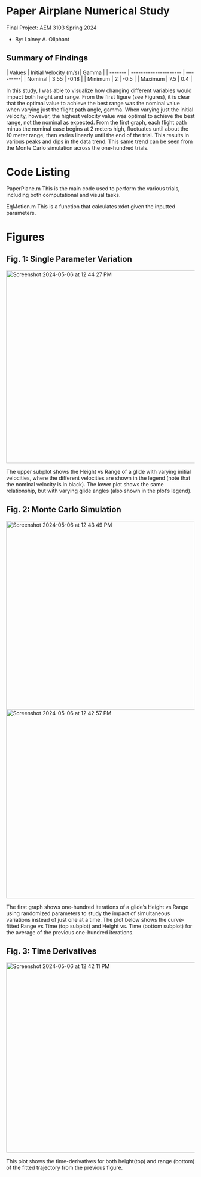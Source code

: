  # Paper Airplane Numerical Study
  Final Project: AEM 3103 Spring 2024

  - By: Lainey A. Oliphant

  ## Summary of Findings

| Values  | Initial Velocity (m/s)|  Gamma  |
| ------- | --------------------- | —-------|
| Nominal |          3.55         |  -0.18  | 
| Minimum |           2           |  -0.5   |
| Maximum |          7.5          |   0.4   |


 In this study, I was able to visualize how changing different variables would impact both height and range. From the first figure (see Figures), it is clear that the optimal value to achieve the best range was the nominal value when varying just the flight path angle, gamma. When varying just the initial velocity, however, the highest velocity value was optimal to achieve the best range, not the nominal as expected. From the first graph, each flight path minus the nominal case begins at 2 meters high, fluctuates until about the 10 meter range, then varies linearly until the end of the trial. This results in various peaks and dips in the data trend. This same trend can be seen from the Monte Carlo simulation across the one-hundred trials. 

 
  # Code Listing

PaperPlane.m
This is the main code used to perform the various trials, including both computational and visual tasks.

EqMotion.m
This is a function that calculates xdot given the inputted parameters.


  # Figures

  ## Fig. 1: Single Parameter Variation
 <img width="515" alt="Screenshot 2024-05-06 at 12 44 27 PM" src="https://github.com/laineyoliphant/aem3103-final/assets/167448295/9830f40e-0cca-4386-8d84-4b89353f3f6e">

  The upper subplot shows the Height vs Range of a glide with varying initial velocities, where the different velocities are shown in the legend (note that the nominal velocity is in black). The lower plot shows the same relationship, but with varying glide angles (also shown in the plot’s legend). 


  ## Fig. 2: Monte Carlo Simulation
<img width="503" alt="Screenshot 2024-05-06 at 12 43 49 PM" src="https://github.com/laineyoliphant/aem3103-final/assets/167448295/8a4fecc9-eba4-4083-8c26-42abf73a3adb">


<img width="506" alt="Screenshot 2024-05-06 at 12 42 57 PM" src="https://github.com/laineyoliphant/aem3103-final/assets/167448295/bbbb5fe4-6c4f-4542-8bac-182cdaca05fb">


 The first graph shows one-hundred iterations of a glide’s Height vs Range using randomized parameters to study the impact of simultaneous variations instead of just one at a time. The plot below shows the curve-fitted Range vs Time (top subplot) and Height vs. Time (bottom subplot) for the average of the previous one-hundred iterations. 


 ## Fig. 3: Time Derivatives

 <img width="509" alt="Screenshot 2024-05-06 at 12 42 11 PM" src="https://github.com/laineyoliphant/aem3103-final/assets/167448295/d35fe28e-eb25-462c-b899-d5a32fdec7dc">

  This plot shows the time-derivatives for both height(top) and range (bottom) of the fitted trajectory from the previous figure. 
